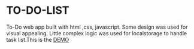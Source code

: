 # TO-DO-LIST
To-Do web app built with html ,css, javascript. Some design was used for visual appealing. Little complex logic was used for localstorage to handle task list.This is the [DEMO](https://tasksrecord.netlify.app/)
